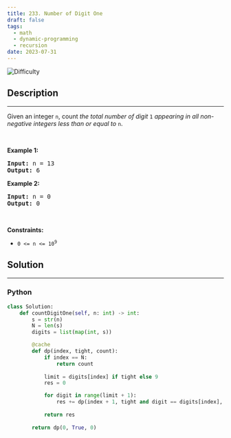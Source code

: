 ```yaml
---
title: 233. Number of Digit One
draft: false
tags: 
  - math
  - dynamic-programming
  - recursion
date: 2023-07-31
---
```


![Difficulty](https://img.shields.io/badge/Difficulty-Hard-blue.svg)

## Description

---
<p>Given an integer <code>n</code>, count <em>the total number of digit </em><code>1</code><em> appearing in all non-negative integers less than or equal to</em> <code>n</code>.</p>

<p>&nbsp;</p>
<p><strong class="example">Example 1:</strong></p>

<pre>
<strong>Input:</strong> n = 13
<strong>Output:</strong> 6
</pre>

<p><strong class="example">Example 2:</strong></p>

<pre>
<strong>Input:</strong> n = 0
<strong>Output:</strong> 0
</pre>

<p>&nbsp;</p>
<p><strong>Constraints:</strong></p>

<ul>
	<li><code>0 &lt;= n &lt;= 10<sup>9</sup></code></li>
</ul>


## Solution

---
### Python
``` py title='number-of-digit-one'
class Solution:
    def countDigitOne(self, n: int) -> int:
        s = str(n)
        N = len(s)
        digits = list(map(int, s))

        @cache
        def dp(index, tight, count):
            if index == N:
                return count
            
            limit = digits[index] if tight else 9
            res = 0

            for digit in range(limit + 1):
                res += dp(index + 1, tight and digit == digits[index], count + 1 if digit == 1 else count)
            
            return res
        
        return dp(0, True, 0)
            

```

